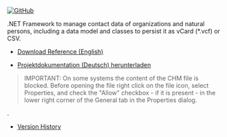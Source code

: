 [![GitHub](https://img.shields.io/github/license/FolkerKinzel/Contacts.IO)](https://github.com/FolkerKinzel/Contacts.IO/blob/master/LICENSE)

.NET Framework to manage contact data of organizations and natural persons, including a data model and classes to persist it as vCard (*.vcf) or CSV.

* [Download Reference (English)](https://github.com/FolkerKinzel/Contacts.IO/blob/master/ProjectReference/1.3.2/FolkerKinzel.Contacts.IO.en.chm)

* [Projektdokumentation (Deutsch) herunterladen](https://github.com/FolkerKinzel/Contacts.IO/blob/master/ProjectReference/1.3.2/FolkerKinzel.Contacts.IO.de.chm)

> IMPORTANT: On some systems the content of the CHM file is blocked. Before opening the file right click on the file icon, select Properties, and check the "Allow" checkbox - if it is present - in the lower right corner of the General tab in the Properties dialog.

.

- [Version History](https://github.com/FolkerKinzel/Contacts.IO/releases)

